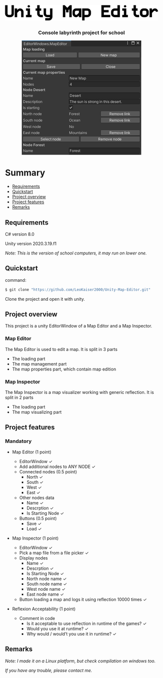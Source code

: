 <h1 align='center'>
<img src='/ReadmeAssets/MapEditorTitle.png' alt='AMAZEING'/>
</h1>

<h3 align='center'>
Console labyrinth project for school
</h3>

<p align='center'>
<img src='/ReadmeAssets/MapEditorScreenShot.png'/>
</p>

# Summary
* [Requirements](#requirements)
* [Quickstart](#quickstart)
* [Project overview](#projectOverview)
* [Project features](#projectFeatures)
* [Remarks](#remarks)

## <a name='requirements'>Requirements</a>
C# version 8.0

Unity version 2020.3.19.f1

*Note: This is the version of school computers, it may run on lower one.*

## <a name='quickstart'>Quickstart</a>

command:

```bash
$ git clone "https://github.com/LeoKaiser2000/Unity-Map-Editor.git"
```
Clone the project and open it with unity.

## <a name='projectOverview'>Project overview</a>

This project is a unity EditorWindow of a Map Editor and a Map Inspector.

### Map Editor
The Map Editor is used to edit a map. It is split in 3 parts

* The loading part
* The map management part
* The map properties part, which contain map edition


### Map Inspector
The Map Inspector is a map visualizer working with generic reflection. It is split in 2 parts
* The loading part
* The map visualizing part


## <a name='projectFeatures'>Project features</a>

### Mandatory

* Map Editor (1 point)
  * EditorWindow ✓
  * Add additional nodes to ANY NODE ✓
  * Connected nodes (0.5 point)
    * North ✓
    * South ✓
    * West ✓
    * East ✓
  * Other nodes data
    * Name ✓
    * Descrption ✓
    * Is Starting Node ✓
  * Buttons (0.5 point)
    * Save ✓
    * Load ✓


* Map Inspector (1 point)
  * EditorWindow ✓
  * Pick a map file from a file picker ✓
  * Display nodes
    * Name ✓
    * Descrption ✓
    * Is Starting Node ✓
    * North node name ✓
    * South node name ✓
    * West node name ✓
    * East node name ✓
  * Button loading a map and logs it using reflection 10000 times ✓


* Reflexion Acceptability (1 point)
  * Comment in code
    * Is it acceptable to use reflection in runtime of the games? ✓
    * Would you use it at runtime? ✓
    * Why would / would’t you use it in runtime? ✓


## <a name='remarks'>Remarks</a>

*Note: I made it on a Linux platform, but check compilation on windows too.*

*If you have any trouble, please contact me.*